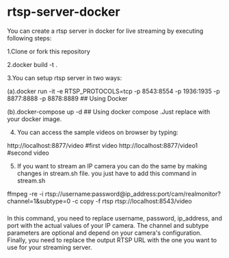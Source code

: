 # rtsp-server-docker
You can create a rtsp server in docker for live streaming by executing following steps:

1.Clone or fork this repository

2.docker build -t <imagename> .

3.You can setup rtsp server in two ways:

(a).docker run  -it -e RTSP_PROTOCOLS=tcp -p 8543:8554 -p 1936:1935 -p 8877:8888 -p 8878:8889 <imagename>   ## Using Docker

(b).docker-compose up -d   ## Using docker compose .Just replace <imagename> with your docker image. 
 

4. You can access the sample videos on browser by typing:

 http://localhost:8877/video          #first video
 http://localhost:8877/video1         #second video
 
5. If you want to stream an IP camera you can do the same by making changes in stream.sh file.
you just have to add this command in stream.sh

ffmpeg -re -i rtsp://username:password@ip_address:port/cam/realmonitor?channel=1&subtype=0 -c copy -f rtsp rtsp://localhost:8543/video

###
In this command, you need to replace username, password, ip_address, and port with the actual values of your IP camera. 
The channel and subtype parameters are optional and depend on your camera's configuration. 
Finally, you need to replace the output RTSP URL with the one you want to use for your streaming server.

###
